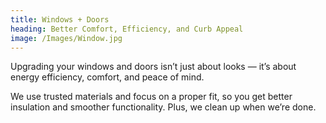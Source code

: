 ```yaml
---
title: Windows + Doors
heading: Better Comfort, Efficiency, and Curb Appeal
image: /Images/Window.jpg
---
```


Upgrading your windows and doors isn’t just about looks — it’s about energy efficiency, comfort, and peace of mind.

We use trusted materials and focus on a proper fit, so you get better insulation and smoother functionality. Plus, we clean up when we’re done.

